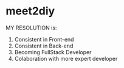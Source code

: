 # meet2diy
MY RESOLUTION is:
1. Consistent in Front-end
2. Consistent in Back-end 
3. Becoming FullStack Developer
4. Colaboration with more expert developer
